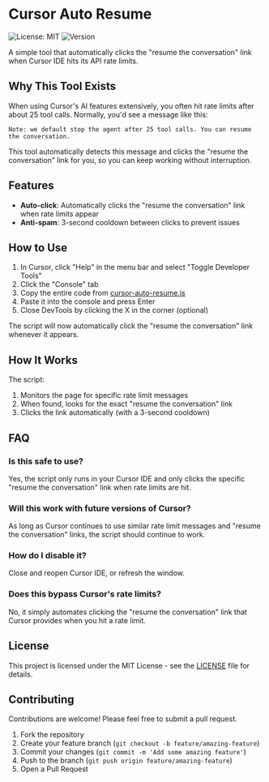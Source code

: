 # Cursor Auto Resume

![License: MIT](https://img.shields.io/badge/License-MIT-blue.svg)
![Version](https://img.shields.io/badge/Version-1.0.0-green.svg)

A simple tool that automatically clicks the "resume the conversation" link when Cursor IDE hits its API rate limits.

## Why This Tool Exists

When using Cursor's AI features extensively, you often hit rate limits after about 25 tool calls. Normally, you'd see a message like this:

```
Note: we default stop the agent after 25 tool calls. You can resume the conversation.
```

This tool automatically detects this message and clicks the "resume the conversation" link for you, so you can keep working without interruption.

## Features

- **Auto-click**: Automatically clicks the "resume the conversation" link when rate limits appear
- **Anti-spam**: 3-second cooldown between clicks to prevent issues

## How to Use

1. In Cursor, click "Help" in the menu bar and select "Toggle Developer Tools"
2. Click the "Console" tab
3. Copy the entire code from [cursor-auto-resume.js](cursor-auto-resume.js)
4. Paste it into the console and press Enter
5. Close DevTools by clicking the X in the corner (optional)

The script will now automatically click the "resume the conversation" link whenever it appears.

## How It Works

The script:

1. Monitors the page for specific rate limit messages
2. When found, looks for the exact "resume the conversation" link
3. Clicks the link automatically (with a 3-second cooldown)

## FAQ

### Is this safe to use?
Yes, the script only runs in your Cursor IDE and only clicks the specific "resume the conversation" link when rate limits are hit.

### Will this work with future versions of Cursor?
As long as Cursor continues to use similar rate limit messages and "resume the conversation" links, the script should continue to work.

### How do I disable it?
Close and reopen Cursor IDE, or refresh the window.

### Does this bypass Cursor's rate limits?
No, it simply automates clicking the "resume the conversation" link that Cursor provides when you hit a rate limit.

## License

This project is licensed under the MIT License - see the [LICENSE](LICENSE) file for details.

## Contributing

Contributions are welcome! Please feel free to submit a pull request.

1. Fork the repository
2. Create your feature branch (`git checkout -b feature/amazing-feature`)
3. Commit your changes (`git commit -m 'Add some amazing feature'`)
4. Push to the branch (`git push origin feature/amazing-feature`)
5. Open a Pull Request 